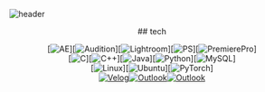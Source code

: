 ![header](https://capsule-render.vercel.app/api?type=waving&color=gradient&height=300&section=header&text=Daeho%20KWON&fontSize=70)
<div align=center>
## tech

[![AE](https://img.shields.io/badge/AdobeAfterEffects-9999FF?style=flat-square&logo=AdobeAfterEffects&logoColor=000000)][![Audition](https://img.shields.io/badge/AdobeAudition-9999FF?style=flat-square&logo=AdobeAudition&logoColor=000000)][![Lightroom](https://img.shields.io/badge/AdobeLightroom-31A8FF?style=flat-square&logo=AdobeLightroom&logoColor=000000)][![PS](https://img.shields.io/badge/AdobePhotoshop-31A8FF?style=flat-square&logo=AdobePhotoshop&logoColor=000000)][![PremierePro](https://img.shields.io/badge/AdobePremierePro-9999FF?style=flat-square&logo=AdobePremierePro&logoColor=000000)]
<br>
[![C](https://img.shields.io/badge/C-A8B9CC?style=flat-square&logo=C&logoColor=000000)][![C++](https://img.shields.io/badge/C++-00599C?style=flat-square&logo=C%2B%2B&logoColor=000000)][![Java](https://img.shields.io/badge/Java-007396?style=flat-square&logo=Java&logoColor=white)][![Python](https://img.shields.io/badge/Python-3776AB?style=flat-square&logo=Python&logoColor=000000)][![MySQL](https://img.shields.io/badge/MySQL-4479A1?style=flat-square&logo=MySQL&logoColor=000000)]
<br>
[![Linux](https://img.shields.io/badge/LinuxKernel-FCC624?style=flat-square&logo=Linux&logoColor=000000)][![Ubuntu](https://img.shields.io/badge/Ubuntu-E95420?style=flat-square&logo=Ubuntu&logoColor=000000)][![PyTorch](https://img.shields.io/badge/PyTorch-EE4C2C?style=flat-square&logo=PyTorch&logoColor=000000)]
<br>
[![Velog](https://img.shields.io/badge/Velog-20C997?style=flat-square&logo=Velog&logoColor=000000)](https://www.velog.io/@kwndh01)[![Outlook](https://img.shields.io/badge/MicrosoftOutlook-0078D4?style=flat-square&logo=MicrosoftOutlook&logoColor=000000)](airfly@outlook.kr)[![Outlook](https://img.shields.io/badge/UniversityMail-0078D4?style=flat-square&logo=MicrosoftOutlook&logoColor=000000)](kwndh01@soongsil.ac.kr)
